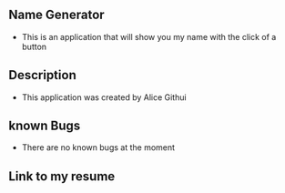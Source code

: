 ## Name Generator
- This is an application that will show you my name with the click of a button

## Description
- This application was created by Alice Githui

## known Bugs
- There are no known bugs at the moment

## Link to my resume